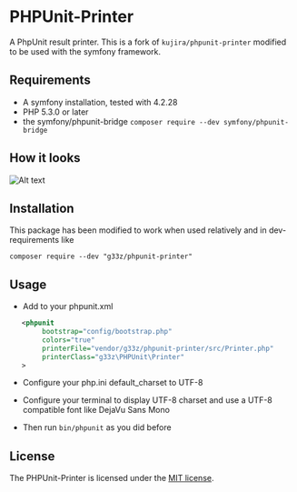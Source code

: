 PHPUnit-Printer
===

A PhpUnit result printer.
This is a fork of `kujira/phpunit-printer` modified to be used with the symfony framework.

## Requirements

 * A symfony installation, tested with 4.2.28
 * PHP 5.3.0 or later
 * the symfony/phpunit-bridge `composer require --dev symfony/phpunit-bridge`

## How it looks

![Alt text](/kujira-phpunit-result-printer.jpg?raw=true "Kujira phpunit result printer")

## Installation

This package has been modified to work when used relatively and in dev-requirements like 

`composer require --dev "g33z/phpunit-printer"`

## Usage

* Add to your phpunit.xml

```xml
   <phpunit
        bootstrap="config/bootstrap.php"
        colors="true"
        printerFile="vendor/g33z/phpunit-printer/src/Printer.php"
        printerClass="g33z\PHPUnit\Printer"
   >
```

* Configure your php.ini default_charset to UTF-8

* Configure your terminal to display UTF-8 charset and use a UTF-8 compatible font like DejaVu Sans Mono

* Then run `bin/phpunit` as you did before

## License

The PHPUnit-Printer is licensed under the [MIT license](LICENSE).